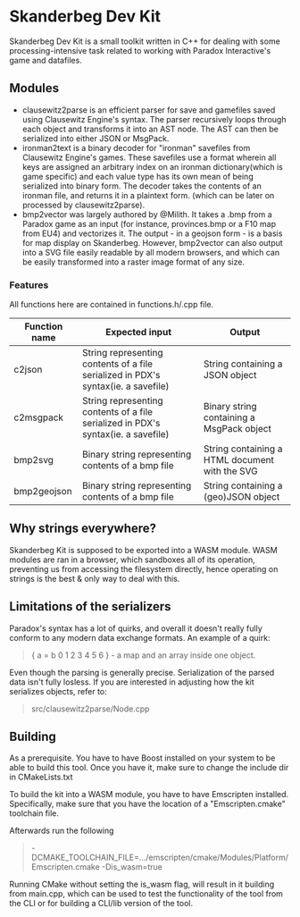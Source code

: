 # Skanderbeg Dev Kit

Skanderbeg Dev Kit is a small toolkit written in C++ 
for dealing with some processing-intensive task related to 
working with Paradox Interactive's game and datafiles.


## Modules

- clausewitz2parse is an efficient parser for save and gamefiles saved using Clausewitz Engine's syntax. 
The parser recursively loops through each object and transforms it into an AST node. The AST can then be 
serialized into either JSON or MsgPack. 
- ironman2text is a binary decoder for "ironman" savefiles from Clausewitz Engine's games. 
These savefiles use a format wherein all keys are assigned an arbitrary index on an ironman dictionary(which is game specific)
and each value type has its own mean of being serialized into binary form. The decoder takes the contents of an ironman file, and 
returns it in a plaintext form. (which can be later on processed by clausewitz2parse).
- bmp2vector was largely authored by @Milith. It takes a .bmp
  from a Paradox game as an input (for instance, provinces.bmp or a F10 map from EU4)
  and vectorizes it. The output - in a geojson form - is a basis for map display on Skanderbeg.
  However, bmp2vector can also output into a SVG file easily readable by all modern browsers, and which
  can be easily transformed into a raster image format of any size.


### Features

All functions here are contained in functions.h/.cpp file.

| Function name | Expected input                                                                     | Output                                         |
|---------------|------------------------------------------------------------------------------------|------------------------------------------------|
| c2json        | String representing contents of a file  serialized in PDX's syntax(ie. a savefile) | String containing a JSON object                |
| c2msgpack     | String representing contents of a file  serialized in PDX's syntax(ie. a savefile) | Binary string containing a MsgPack object      |
| bmp2svg       | Binary string representing contents of a bmp file                                  | String containing a HTML document with the SVG |
| bmp2geojson   | Binary string representing contents of a bmp file                                  | String containing a (geo)JSON object           |

## Why strings everywhere? 

Skanderbeg Kit is supposed to be exported into a WASM module. 
WASM modules are ran in a browser, which sandboxes all of its operation,
preventing us from accessing the filesystem directly, hence operating 
on strings is the best & only way to deal with this.

## Limitations of the serializers

Paradox's syntax has a lot of quirks, and overall it doesn't really fully 
conform to any modern data exchange formats. 
An example of a quirk:
> { a = b 0 1 2 3 4 5 6 }  - a map and an array inside one object.

Even though the parsing is generally precise. Serialization of the parsed data isn't fully losless. 
If you are interested in adjusting  how the kit serializes objects, refer to: 
> src/clausewitz2parse/Node.cpp 


## Building 

As a prerequisite. You have to have Boost installed on your system to be able to
build this tool. Once you have it, make sure to change the include dir in CMakeLists.txt 

To build the kit into a WASM module, you have to have Emscripten installed. Specifically, 
make sure that you have the location of a "Emscripten.cmake" toolchain file. 


Afterwards run the following 
> -DCMAKE_TOOLCHAIN_FILE=.../emscripten/cmake/Modules/Platform/Emscripten.cmake
> -Dis_wasm=true

Running CMake without setting the is_wasm flag, will result in it building 
from main.cpp, which can be used to test the functionality of the tool from the CLI 
or for building a CLI/lib version of the tool.